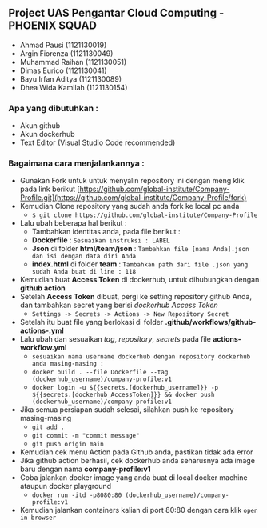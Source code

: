 
## Project UAS Pengantar Cloud Computing - PHOENIX SQUAD
- Ahmad Pausi (1121130019)
- Argin Fiorenza (1121130049)
- Muhammad Raihan (1121130051)
- Dimas Eurico (1121130041)
- Bayu Irfan Aditya (1121130089)
- Dhea Wida Kamilah (1121130154)

### Apa yang dibutuhkan :
- Akun github
- Akun dockerhub
- Text Editor (Visual Studio Code recommended)

### Bagaimana cara menjalankannya :
- Gunakan Fork untuk untuk menyalin repository ini dengan meng klik pada link berikut [https://github.com/global-institute/Company-Profile.git](https://github.com/global-institute/Company-Profile/fork)
- Kemudian Clone repository yang sudah anda fork ke local pc anda
  - `$ git clone https://github.com/global-institute/Company-Profile`
- Lalu ubah beberapa hal berikut :
  - Tambahkan identitas anda, pada file berikut : 
   - **Dockerfile** : `Sesuaikan instruksi : LABEL`
   - **Json** di folder **html/team/json** : `Tambahkan file [nama Anda].json dan isi dengan data diri Anda`
   - **index.html** di folder **team** : `Tambahkan path dari file .json yang sudah Anda buat di line : 118`
- Kemudian buat **Access Token** di dockerhub, untuk dihubungkan dengan **github action**
- Setelah **Access Token** dibuat, pergi ke setting repository github Anda, dan tambahkan secret yang berisi _dockerhub Access Token_
  - `Settings -> Secrets -> Actions -> New Repository Secret`
- Setelah itu buat file yang berlokasi di folder **.github/workflows/github-actions-.yml**
- Lalu ubah dan sesuaikan _tag_, _repository_, _secrets_ pada file **actions-workflow.yml** 
  - `sesuaikan nama username dockerhub dengan repository dockerhub anda masing-masing :`
  - `docker build . --file Dockerfile --tag (dockerhub_username)/company-profile:v1`
  - `docker login -u ${{secrets.[dockerhub_username]}} -p ${{secrets.[dockerhub_AccessToken]}} && docker push (dockerhub_username)/company-profile:v1`
- Jika semua persiapan sudah selesai, silahkan push ke repository masing-masing
  - `git add .`
  - `git commit -m "commit message"`
  - `git push origin main`
- Kemudian cek menu Action pada Github anda, pastikan tidak ada error
- Jika github action berhasil, cek dockerhub anda seharusnya ada image baru dengan nama **company-profile:v1**
- Coba jalankan docker image yang anda buat di local docker machine ataupun docker playground
  - `docker run -itd -p8080:80 (dockerhub_username)/company-profile:v1`
- Kemudian jalankan containers kalian di port 80:80 dengan cara klik `open in browser`
